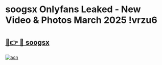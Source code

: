 # soogsx Onlyfans Leaked - New Video & Photos March 2025 !vrzu6

# <h2><a href="https://4p2k3u.iuczelnia.edu.pl?title=soogsx&ref=vrzu6">🔗👉 🔴 soogsx</a></h2>

[![acn](https://github.com/user-attachments/assets/0f9c940e-d8b0-45ae-aac7-cd30a18b3e1c)](https://4p2k3u.iuczelnia.edu.pl?title=soogsx&ref=vrzu6)

